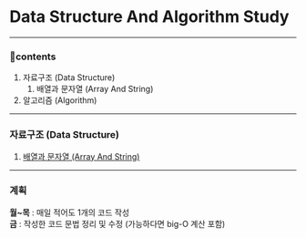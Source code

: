 
# Data Structure And Algorithm Study
***

### 📁contents
1. 자료구조 (Data Structure)
    1. 배열과 문자열 (Array And String)
2. 알고리즘 (Algorithm)

***
###  자료구조 (Data Structure)
1. [배열과 문자열 (Array And String)](https://github.com/munsusong/Data_Structure_And_Algorithm_Study/tree/master/src/1.%20%EB%B0%B0%EC%97%B4%EA%B3%BC%20%EB%AC%B8%EC%9E%90%EC%97%B4)


***
### 계획
**월~목** : 매일 적어도 1개의 코드 작성  
**금** :  작성한 코드 문법 정리 및 수정 (가능하다면 big-O 계산 포함) 